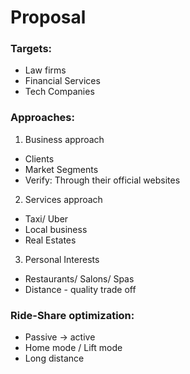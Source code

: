 # Proposal

### Targets:
* Law firms
* Financial Services
*	Tech Companies

### Approaches:
1. Business approach
* Clients
* Market Segments
* Verify: Through their official websites
2. Services approach
* Taxi/ Uber 
* Local business
* Real Estates
3. Personal Interests
* Restaurants/ Salons/ Spas
* Distance - quality trade off

### Ride-Share optimization:
* Passive -> active
* Home mode / Lift mode
* Long distance 
